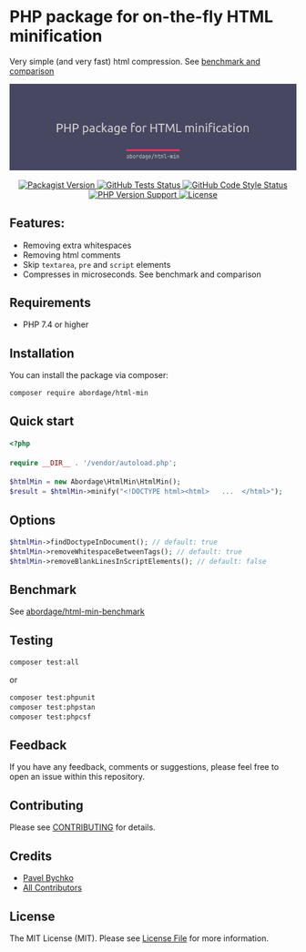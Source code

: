 # PHP package for on-the-fly HTML minification

Very simple (and very fast) html compression. See [benchmark and comparison](https://github.com/abordage/html-min-benchmark)

<p style="text-align: center;" align="center">
    <img alt="HtmlMin" src="https://github.com/abordage/html-min/blob/master/docs/images/abordage-html-min-cover.png">
</p>

<p style="text-align: center;" align="center">


<a href="https://packagist.org/packages/abordage/html-min" title="Packagist version">
    <img alt="Packagist Version" src="https://img.shields.io/packagist/v/abordage/html-min">
</a>


<a href="https://github.com/abordage/html-min/actions/workflows/tests.yml" title="GitHub Tests Status">
    <img alt="GitHub Tests Status" src="https://img.shields.io/github/workflow/status/abordage/html-min/Tests?label=tests">
</a>

<a href="https://github.com/abordage/html-min/actions/workflows/tests.yml" title="GitHub Code Style Status">
    <img alt="GitHub Code Style Status" src="https://img.shields.io/github/workflow/status/abordage/html-min/PHP%20CS%20Fixer?label=code%20style">
</a>

<a href="https://www.php.net/" title="PHP version">
    <img alt="PHP Version Support" src="https://img.shields.io/packagist/php-v/abordage/html-min">
</a>

<a href="https://github.com/abordage/html-min/blob/master/README.md" title="License">
    <img alt="License" src="https://img.shields.io/github/license/abordage/html-min">
</a>

</p>

## Features:
- Removing extra whitespaces
- Removing html comments
- Skip `textarea`, `pre` and `script` elements
- Compresses in microseconds. See benchmark and comparison

## Requirements
- PHP 7.4 or higher

## Installation

You can install the package via composer:

```bash
composer require abordage/html-min
```

## Quick start

```php
<?php

require __DIR__ . '/vendor/autoload.php';

$htmlMin = new Abordage\HtmlMin\HtmlMin();
$result = $htmlMin->minify("<!DOCTYPE html><html>   ...  </html>");
```
## Options

```php
$htmlMin->findDoctypeInDocument(); // default: true
$htmlMin->removeWhitespaceBetweenTags(); // default: true
$htmlMin->removeBlankLinesInScriptElements(); // default: false
```

## Benchmark

See [abordage/html-min-benchmark](https://github.com/abordage/html-min-benchmark)

## Testing

```bash
composer test:all
```

or

```bash
composer test:phpunit
composer test:phpstan
composer test:phpcsf
```

## Feedback

If you have any feedback, comments or suggestions, please feel free to open an issue within this repository.

## Contributing

Please see [CONTRIBUTING](https://github.com/abordage/.github/blob/master/CONTRIBUTING.md) for details.

## Credits

- [Pavel Bychko](https://github.com/abordage)
- [All Contributors](../../contributors)

## License

The MIT License (MIT). Please see [License File](LICENSE.md) for more information.
